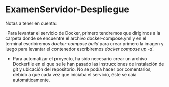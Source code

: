 # ExamenServidor-Despliegue

Notas a tener en cuenta:

  -Para levantar el servicio de Docker, primero tendremos que dirigirnos a la carpeta donde se encuentre el archivo docker-compose.yml y en el terminal escribiremos    *docker-compose build* para crear primero la imagen y luego para levantar el contenedor escribiremos *docker compose up -d*. 
  
  - Para automatizar el proyecto, ha sido necesario crear un archivo Dockerfile en el que se le han pasado las instrucciones de instalación de git y ubicación del repositorio. No se podía hacer por comentarios, debido a que cada vez que iniciaba el servicio, éste se caía automáticamente.
